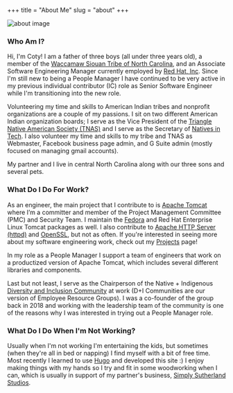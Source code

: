 +++
title = "About Me"
slug = "about"
+++

![about image](/images/coty-o.jpg)

### Who Am I?

Hi, I'm Coty! I am a father of three boys (all under three years old), a member of the [Waccamaw Siouan Tribe of North Carolina](https://waccamaw-siouan.org/), and an Associate Software Engineering Manager currently employed by [Red Hat, Inc](https://www.redhat.com/). Since I'm still new to being a People Manager I have continued to be very active in my previous individual contributor (IC) role as Senior Software Engineer while I'm transitioning into the new role.

Volunteering my time and skills to American Indian tribes and nonprofit organizations are a couple of my passions. I sit on two different American Indian organization boards; I serve as the Vice President of the [Triangle Native American Society (TNAS)](https://trianglenative.org/) and I serve as the Secretary of [Natives in Tech](https://nativesintech.org). I also volunteer my time and skills to my tribe and TNAS as Webmaster, Facebook business page admin, and G Suite admin (mostly focused on managing gmail accounts).

My partner and I live in central North Carolina along with our three sons and several pets.

### What Do I Do For Work?

As an engineer, the main project that I contribute to is [Apache Tomcat](https://tomcat.apache.org/) where I’m a committer and member of the Project Management Committee (PMC) and Security Team. I maintain the [Fedora](fedoraproject.org/) and Red Hat Enterprise Linux Tomcat packages as well. I also contribute to [Apache HTTP Server (httpd)](https://httpd.apache.org/) and [OpenSSL](https://www.openssl.org/), but not as often. If you're interested in seeing more about my software engineering work, check out my [Projects](/projects) page!

In my role as a People Manager I support a team of engineers that work on a productized version of Apache Tomcat, which includes several different libraries and components.

Last but not least, I serve as the Chairperson of the Native + Indigenous [Diversity and Inclusion Community](https://www.redhat.com/en/about/our-culture/diversity-and-inclusion) at work (D+I Communities are our version of Employee Resource Groups). I was a co-founder of the group back in 2018 and working with the leadership team of the community is one of the reasons why I was interested in trying out a People Manager role.

### What Do I Do When I'm Not Working?

Usually when I'm not working I'm entertaining the kids, but sometimes (when they're all in bed or napping) I find myself with a bit of free time. Most recently I learned to use [Hugo](https://gohugo.io/) and developed this site :) I enjoy making things with my hands so I try and fit in some woodworking when I can, which is usually in support of my partner's business, [Simply Sutherland Studios](https://simplysutherlandstudios.com).
